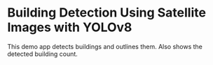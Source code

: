 # Building Detection Using Satellite Images with YOLOv8
 This demo app detects buildings and outlines them. Also shows the detected building count.
